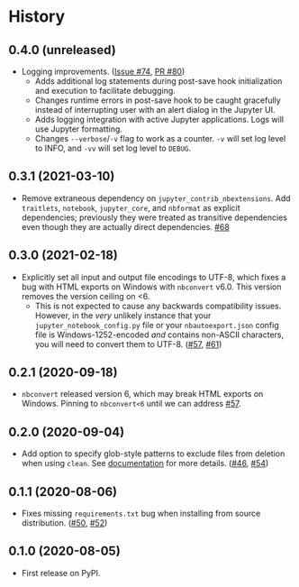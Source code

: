 # History

## 0.4.0 (unreleased)

- Logging improvements. ([Issue #74](https://github.com/drivendataorg/nbautoexport/issues/74), [PR #80](https://github.com/drivendataorg/nbautoexport/pull/80))
  - Adds additional log statements during post-save hook initialization and execution to facilitate debugging.
  - Changes runtime errors in post-save hook to be caught gracefully instead of interrupting user with an alert dialog in the Jupyter UI.
  - Adds logging integration with active Jupyter applications. Logs will use Jupyter formatting.
  - Changes `--verbose`/`-v` flag to work as a counter. `-v` will set log level to INFO, and `-vv` will set log level to `DEBUG`.

## 0.3.1 (2021-03-10)

- Remove extraneous dependency on `jupyter_contrib_nbextensions`. Add `traitlets`, `notebook`, `jupyter_core`, and `nbformat` as explicit dependencies; previously they were treated as transitive dependencies even though they are actually direct dependencies. [#68](https://github.com/drivendataorg/nbautoexport/issues/68)

## 0.3.0 (2021-02-18)

- Explicitly set all input and output file encodings to UTF-8, which fixes a bug with HTML exports on Windows with `nbconvert` v6.0. This version removes the version ceiling on <6.
  - This is not expected to cause any backwards compatibility issues. However, in the _very_ unlikely instance that your `jupyter_notebook_config.py` file or your `nbautoexport.json` config file is Windows-1252-encoded _and_ contains non-ASCII characters, you will need to convert them to UTF-8. ([#57](https://github.com/drivendataorg/nbautoexport/issues/57), [#61](https://github.com/drivendataorg/nbautoexport/pull/61))

## 0.2.1 (2020-09-18)

- `nbconvert` released version 6, which may break HTML exports on Windows. Pinning to `nbconvert<6` until we can address [#57](https://github.com/drivendataorg/nbautoexport/issues/57).

## 0.2.0 (2020-09-04)

- Add option to specify glob-style patterns to exclude files from deletion when using `clean`. See [documentation](https://nbautoexport.drivendata.org/stable/cleaning/#excluding-files) for more details. ([#46](https://github.com/drivendataorg/nbautoexport/issues/46), [#54](https://github.com/drivendataorg/nbautoexport/pull/54))

## 0.1.1 (2020-08-06)

- Fixes missing `requirements.txt` bug when installing from source distribution. ([#50](https://github.com/drivendataorg/nbautoexport/issues/50), [#52](https://github.com/drivendataorg/nbautoexport/pull/52))

## 0.1.0 (2020-08-05)

- First release on PyPI.
